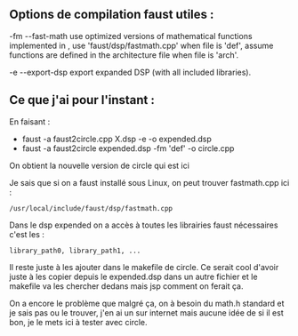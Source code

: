 
## Options de compilation faust utiles :

-fm <file>  --fast-math <file>          use optimized versions of mathematical functions implemented in <file>, use 'faust/dsp/fastmath.cpp' when file is 'def', assume functions are defined in the architecture file when file is 'arch'.

 -e        --export-dsp                  export expanded DSP (with all included libraries).
 
## Ce que j'ai pour l'instant :

En faisant :

* faust -a faust2circle.cpp X.dsp -e -o expended.dsp
* faust -a faust2circle expended.dsp -fm 'def' -o circle.cpp

On obtient la nouvelle version de circle qui est ici

Je sais que si on a faust installé sous Linux, on peut trouver fastmath.cpp ici :

    /usr/local/include/faust/dsp/fastmath.cpp

Dans le dsp expended on a accès à toutes les librairies faust nécessaires c'est les :

    library_path0, library_path1, ...

Il reste juste à les ajouter dans le makefile de circle.
Ce serait cool d'avoir juste à les copier depuis le expended.dsp dans un autre fichier et le makefile va les chercher dedans mais jsp comment on ferait ça.

On a encore le problème que malgré ça, on à besoin du math.h standard et je sais pas ou le trouver, j'en ai un sur internet mais aucune idée de si il est bon, je le mets ici à tester avec circle.
